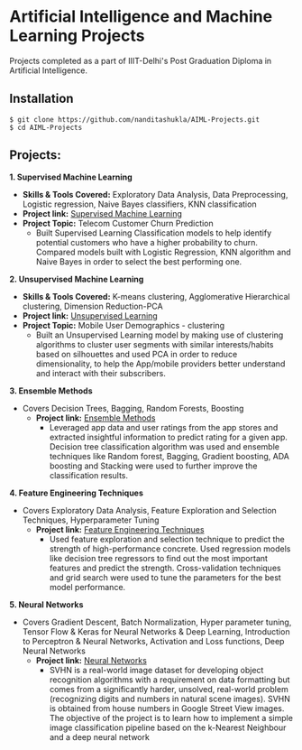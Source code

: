 # Artificial Intelligence and Machine Learning Projects
Projects completed as a part of IIIT-Delhi's Post Graduation Diploma in Artificial Intelligence.

## Installation
```
$ git clone https://github.com/nanditashukla/AIML-Projects.git
$ cd AIML-Projects
```

## Projects:
**1. Supervised Machine Learning**
   - **Skills & Tools Covered:** Exploratory Data Analysis, Data Preprocessing, Logistic regression, Naive Bayes classifiers, KNN classification
   - **Project link:** [Supervised Machine Learning](https://nbviewer.org/github/nanditashukla/AIML-Projects/blob/main/01_Supervised%20Machine%20Learning/PROJECT_1.ipynb)
   - **Project Topic:** Telecom Customer Churn Prediction
      - Built Supervised Learning Classification models to help identify potential customers who have a higher probability to churn. Compared models built with Logistic Regression, KNN algorithm and Naive Bayes in order to select the best performing one.
          
**2. Unsupervised Machine Learning**
   - **Skills & Tools Covered:** K-means clustering, Agglomerative Hierarchical clustering, Dimension Reduction-PCA
   - **Project link:** [Unsupervised Learning](https://nbviewer.org/github/nanditashukla/AIML-Projects/blob/main/02_Unsupervised%20Machine%20Learning/PROJECT_2.ipynb)
   - **Project Topic:** Mobile User Demographics - clustering
      - Built an Unsupervised Learning model by making use of clustering algorithms to cluster user segments with similar interests/habits based on silhouettes and used PCA in order to reduce dimensionality, to help the App/mobile providers better understand and interact with their subscribers. 

**3. Ensemble Methods**
   - Covers Decision Trees, Bagging, Random Forests, Boosting
      - **Project link:** [Ensemble Methods](https://nbviewer.org/github/nanditashukla/AIML-Projects/blob/main/03_Ensemble%20Methods/Project_1.ipynb)
         - Leveraged app data and user ratings from the app stores and extracted insightful information to predict rating for a given app. Decision tree classification algorithm was used and ensemble techniques like Random forest, Bagging, Gradient boosting, ADA boosting and Stacking were used to further improve the classification results.

**4. Feature Engineering Techniques**
   - Covers Exploratory Data Analysis, Feature Exploration and Selection Techniques, Hyperparameter Tuning
      - **Project link:** [Feature Engineering Techniques](https://nbviewer.org/github/nanditashukla/AIML-Projects/blob/main/04_Feature%20Engineering%20Techniques/project_2.ipynb)
        - Used feature exploration and selection technique to predict the strength of high-performance concrete. Used regression models like decision tree regressors to find out the most important features and predict the strength. Cross-validation techniques and grid search were used to tune the parameters for the best model performance.

**5. Neural Networks**
   - Covers Gradient Descent, Batch Normalization, Hyper parameter tuning, Tensor Flow & Keras for Neural Networks & Deep Learning, Introduction to Perceptron & Neural Networks, Activation and Loss functions, Deep Neural Networks
      - **Project link:** [Neural Networks](https://nbviewer.org/github/nanditashukla/AIML-Projects/blob/main/05_Neural%20Networks/Nandita_DL_Project_1.ipynb)
        - SVHN is a real-world image dataset for developing object recognition algorithms with a requirement on data formatting but comes from a significantly harder, unsolved, real-world problem (recognizing digits and numbers in natural scene images). SVHN is obtained from house numbers in Google Street View images. The objective of the project is to learn how to implement a simple image classification pipeline based on the k-Nearest Neighbour and a deep neural network

          
